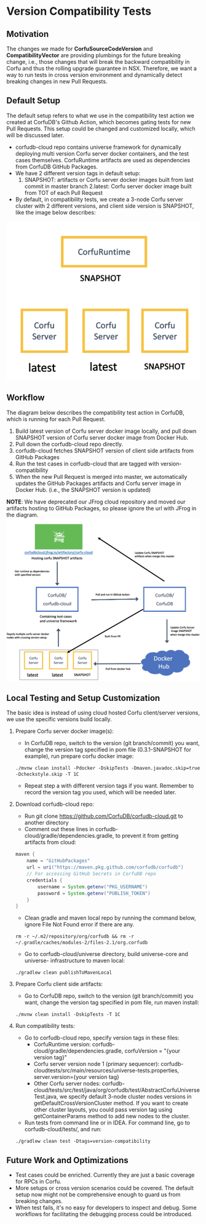 # Version Compatibility Tests
##  Motivation
The changes we made for <b>CorfuSourceCodeVersion</b> and <b>CompatibilityVector</b> are providing plumbings for the future breaking change, i.e., those changes that will break the backward compatibility in Corfu and thus the rolling upgrade guarantee in NSX. Therefore, we want a way to run tests in cross version environment and dynamically detect breaking changes in new Pull Requests.

##  Default Setup
The default setup refers to what we use in the compatibility test action we created at CorfuDB's Github Action, which becomes gating tests for new Pull Requests. This setup could be changed and customized locally, which will be discussed later.

* corfudb-cloud repo contains universe framework for dynamically deploying multi version Corfu server docker containers, and the test cases themselves. CorfuRuntime artifacts are used as dependencies from CorfuDB GitHub Packages.
* We have 2 different version tags in default setup:
    1. SNAPSHOT: artifacts or Corfu server docker images built from last commit in master branch
    2.latest: Corfu server docker image built from TOT of each Pull Request
* By default, in compatibility tests, we create a 3-node Corfu server cluster with 2 different versions, and client side version is SNAPSHOT, like the image below describes:

![Setup](img/setup.png)

##  Workflow
The diagram below describes the compatibility test action in CorfuDB, which is running for each Pull Request.

1. Build latest version of Corfu server docker image locally, and pull down SNAPSHOT version of Corfu server docker image from Docker Hub.
2. Pull down the corfudb-cloud repo directly.
3. corfudb-cloud fetches SNAPSHOT version of client side artifacts from GitHub Packages
3. Run the test cases in corfudb-cloud that are tagged with version-compatibility
5. When the new Pull Request is merged into master, we automatically updates the GitHub Packages artifacts and Corfu server image in Docker Hub. (i.e., the SNAPSHOT version is updated)

<b>NOTE</b>: We have deprecated our JFrog cloud repository and moved our artifacts hosting to GitHub Packages, so please ignore the url with JFrog in the diagram.
![Workflow](img/workflow.png)

## Local Testing and Setup Customization
The basic idea is instead of using cloud hosted Corfu client/server versions, we use the specific versions build locally.

1. Prepare Corfu server docker image(s):
    * In CorfuDB repo, switch to the version (git branch/commit) you want, change the version tag specified in pom file (0.3.1-SNAPSHOT for example), run prepare corfu docker image:
    ```shell script
    ./mvnw clean install -Pdocker -DskipTests -Dmaven.javadoc.skip=true -Dcheckstyle.skip -T 1C
    ```
    * Repeat step a with different version tags if you want. Remember to record the version tag you used, which will be needed later.
2. Download corfudb-cloud repo:
    * Run git clone https://github.com/CorfuDB/corfudb-cloud.git to another directory
    * Comment out these lines in corfudb-cloud/gradle/dependencies.gradle, to prevent it from getting artifacts from cloud:
    ```groovy
    maven {
        name = "GitHubPackages"
        url = uri("https://maven.pkg.github.com/corfudb/corfudb")
        // For accessing GitHub Secrets in CorfuDB repo
        credentials {
            username = System.getenv("PKG_USERNAME")
            password = System.getenv("PUBLISH_TOKEN")
        }
    }
    ```
    * Clean gradle and maven local repo by running the command below, ignore File Not Found error if there are any.
    ```shell script
    rm -r ~/.m2/repository/org/corfudb && rm -r ~/.gradle/caches/modules-2/files-2.1/org.corfudb
   ```

    * Go to corfudb-cloud/universe directory, build universe-core and universe- infrastructure to maven local:

    ```shell script
    ./gradlew clean publishToMavenLocal
   ```

3. Prepare Corfu client side artifacts:

    * Go to CorfuDB repo, switch to the version (git branch/commit) you want, change the version tag specified in pom file, run maven install:
     ```shell script
    ./mvnw clean install -DskipTests -T 1C
    ```

4. Run compatibility tests:

    * Go to corfudb-cloud repo, specify version tags in these files:
        * CorfuRuntime version: corfudb-cloud/gradle/dependencies.gradle, corfuVersion = "{your version tag}"
        * Corfu server version node 1 (primary sequencer): corfudb-cloudtests/src/main/resources/universe-tests.properties, server.version={your version tag}
        * Other Corfu server nodes: corfudb-cloud/tests/src/test/java/org/corfudb/test/AbstractCorfuUniverseTest.java, we specify default 3-node cluster nodes versions in getDefaultCrossVersionCluster method. If you want to create other cluster layouts, you could pass version tag using getContainerParams method to add new nodes to the cluster.
    * Run tests from command line or in IDEA. For command line, go to corfudb-cloud/tests/, and run:
    ```shell script
    ./gradlew clean test -Dtags=version-compatibility
    ```

##  Future Work and Optimizations
* Test cases could be enriched. Currently they are just a basic coverage for RPCs in Corfu.
* More setups or cross version scenarios could be covered. The default setup now might not be comprehensive enough to guard us from breaking changes.
* When test fails, it's no easy for developers to inspect and debug. Some workflows for facilitating the debugging process could be introduced.
